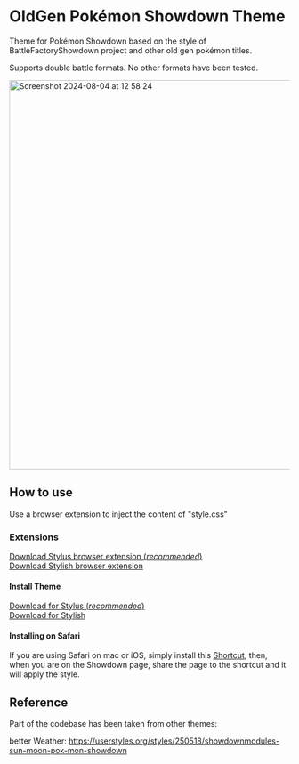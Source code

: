 # OldGen Pokémon Showdown Theme
Theme for Pokémon Showdown based on the style of BattleFactoryShowdown project and other old gen pokémon titles.

Supports double battle formats. No other formats have been tested.

<img width="700" alt="Screenshot 2024-08-04 at 12 58 24" src="https://github.com/user-attachments/assets/6923e983-e4bd-4fea-93c1-873ad60941c5">

## How to use
Use a browser extension to inject the content of "style.css"

### Extensions
[Download Stylus browser extension (_recommended_)](https://chrome.google.com/webstore/detail/stylus/clngdbkpkpeebahjckkjfobafhncgmne)  
[Download Stylish browser extension](https://chromewebstore.google.com/detail/stylish-custom-themes-for/fjnbnpbmkenffdnngjfgmeleoegfcffe?hl=it)

#### Install Theme
[Download for Stylus (_recommended_)](https://userstyles.world/style/17544/old-gen-pokemon-showdown-theme)  
[Download for Stylish]()

#### Installing on Safari
If you are using Safari on mac or iOS, simply install this [Shortcut](https://www.icloud.com/shortcuts/4973971eb8ba4c0f9e19bb96eb89bacd), then, when you are on the Showdown page, share the page to the shortcut and it will apply the style.  

## Reference
Part of the codebase has been taken from other themes:

better Weather: https://userstyles.org/styles/250518/showdownmodules-sun-moon-pok-mon-showdown

